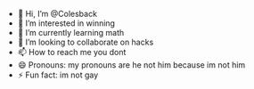 - 👋 Hi, I’m @Colesback
- 👀 I’m interested in winning
- 🌱 I’m currently learning math
- 💞️ I’m looking to collaborate on hacks
- 📫 How to reach me you dont
- 😄 Pronouns: my pronouns are he not him because im not him
- ⚡ Fun fact: im not gay

<!---
Colesback/Colesback is a ✨ special ✨ repository because its `README.md` (this file) appears on your GitHub profile.
You can click the Preview link to take a look at your changes.
--->
